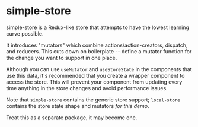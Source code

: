 # simple-store

simple-store is a Redux-like store that attempts to have the lowest learning curve possible.

It introduces "mutators" which combine actions/action-creators, dispatch, and reducers.
This cuts down on boilerplate -- define a mutator function for the change you want to support
in one place.

Although you can use `useMutator` and `useStoreState` in the components that use this data,
it's recommended that you create a wrapper component to access the store. This will prevent
your component from updating every time anything in the store changes and avoid performance
issues.

Note that `simple-store` contains the generic store support; `local-store` contains the store
state shape and mutators _for this demo_.

Treat this as a separate package, it may become one.

